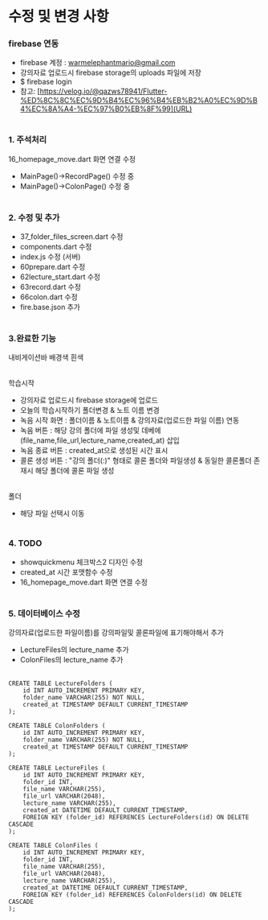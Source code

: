 # 수정 및 변경 사항

### firebase 연동
- firebase 계정 : warmelephantmario@gmail.com<br>
- 강의자료 업로드시 firebase storage의 uploads 파일에 저장<br>
- $ firebase login<br>
- 참고: 
[https://velog.io/@qazws78941/Flutter-%ED%8C%8C%EC%9D%B4%EC%96%B4%EB%B2%A0%EC%9D%B4%EC%8A%A4-%EC%97%B0%EB%8F%99](URL) <br><br>

### 1. 주석처리
16_homepage_move.dart 화면 연결 수정<br>
- MainPage()->RecordPage() 수정 중<br>
- MainPage()->ColonPage() 수정 중<br><br>

### 2. 수정 및 추가
- 37_folder_files_screen.dart 수정<br>
- components.dart 수정<br>
- index.js 수정 (서버)<br>
- 60prepare.dart 수정<br>
- 62lecture_start.dart 수정<br>
- 63record.dart 수정<br>
- 66colon.dart 수정<br>
- fire.base.json 추가<br><br>

### 3.완료한 기능
내비게이션바 배경색 흰색<br><br>

학습시작 <br>
- 강의자료 업로드시 firebase storage에 업로드 <br>
- 오늘의 학습시작하기 폴더변경 & 노트 이름 변경 <br>
- 녹음 시작 화면 : 폴더이름 & 노트이름 & 강의자료(업로드한 파일 이름) 연동<br>
- 녹음 버튼 : 해당 강의 폴더에 파일 생성및 데베에 (file_name,file_url,lecture_name,created_at) 삽입<br>
- 녹음 종료 버튼 : created_at으로 생성된 시간 표시<br>
- 콜론 생성 버튼 : "강의 폴더(:)" 형태로 콜론 폴더와 파일생성 & 동일한 콜론폴더 존재시 해당 폴더에 콜론 파일 생성<br><br>

폴더<br>
- 해당 파일 선택시 이동<br><br>

### 4. TODO
- showquickmenu 체크박스2 디자인 수정<br>
- created_at 시간 포맷함수 수정<br>
- 16_homepage_move.dart 화면 연결 수정<br><br>

### 5. 데이터베이스 수정
강의자료(업로드한 파일이름)를 강의파일및 콜론파일에 표기해야해서 추가<br>
- LectureFiles의 lecture_name 추가 <br>
- ColonFiles의 lecture_name 추가 <br><br>
```
CREATE TABLE LectureFolders (
    id INT AUTO_INCREMENT PRIMARY KEY,
    folder_name VARCHAR(255) NOT NULL,
    created_at TIMESTAMP DEFAULT CURRENT_TIMESTAMP
);

CREATE TABLE ColonFolders (
    id INT AUTO_INCREMENT PRIMARY KEY,
    folder_name VARCHAR(255) NOT NULL,
    created_at TIMESTAMP DEFAULT CURRENT_TIMESTAMP
);

CREATE TABLE LectureFiles (
    id INT AUTO_INCREMENT PRIMARY KEY,
    folder_id INT,
    file_name VARCHAR(255),
    file_url VARCHAR(2048),
    lecture_name VARCHAR(255),
    created_at DATETIME DEFAULT CURRENT_TIMESTAMP,
    FOREIGN KEY (folder_id) REFERENCES LectureFolders(id) ON DELETE CASCADE
);

CREATE TABLE ColonFiles (
    id INT AUTO_INCREMENT PRIMARY KEY,
    folder_id INT,
    file_name VARCHAR(255),
    file_url VARCHAR(2048),
    lecture_name VARCHAR(255),
    created_at DATETIME DEFAULT CURRENT_TIMESTAMP,
    FOREIGN KEY (folder_id) REFERENCES ColonFolders(id) ON DELETE CASCADE
);
```
